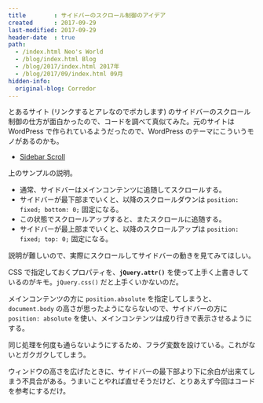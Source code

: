```yaml
---
title        : サイドバーのスクロール制御のアイデア
created      : 2017-09-29
last-modified: 2017-09-29
header-date  : true
path:
  - /index.html Neo's World
  - /blog/index.html Blog
  - /blog/2017/index.html 2017年
  - /blog/2017/09/index.html 09月
hidden-info:
  original-blog: Corredor
---
```


とあるサイト (リンクするとアレなのでボカします) のサイドバーのスクロール制御の仕方が面白かったので、コードを調べて真似てみた。元のサイトは WordPress で作られているようだったので、WordPress のテーマにこういうモノがあるのかも。

- [Sidebar Scroll](https://codepen.io/Neos21/pen/oGjGQM/)

上のサンプルの説明。

- 通常、サイドバーはメインコンテンツに追随してスクロールする。
- サイドバーが最下部までいくと、以降のスクロールダウンは `position: fixed; bottom: 0;` 固定になる。
- この状態でスクロールアップすると、またスクロールに追随する。
- サイドバーが最上部までいくと、以降のスクロールアップは `position: fixed; top: 0;` 固定になる。

説明が難しいので、実際にスクロールしてサイドバーの動きを見てみてほしい。

CSS で指定しておくプロパティを、__`jQuery.attr()`__ を使って上手く上書きしているのがキモ。`jQuery.css()` だと上手くいかないのだ。

メインコンテンツの方に `position.absolute` を指定してしまうと、`document.body` の高さが思ったようにならないので、サイドバーの方に `position: absolute` を使い、メインコンテンツは成り行きで表示させるようにする。

同じ処理を何度も通らないようにするため、フラグ変数を設けている。これがないとガクガクしてしまう。

ウィンドウの高さを広げたときに、サイドバーの最下部より下に余白が出来てしまう不具合がある。うまいことやれば直せそうだけど、とりあえず今回はコードを参考にするだけ。
